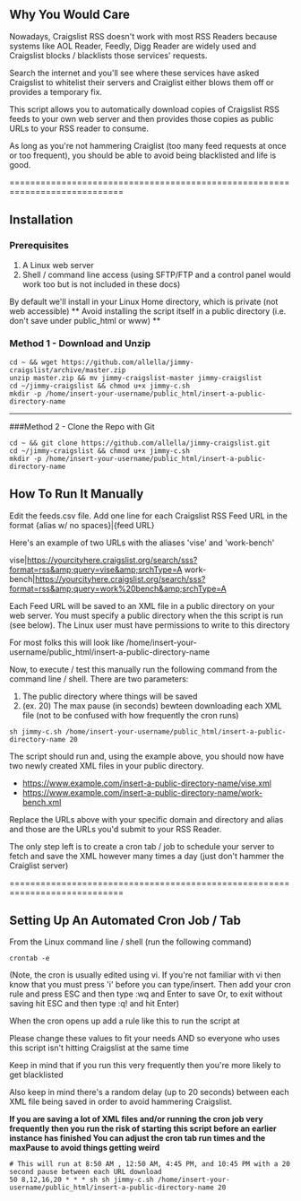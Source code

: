 ## Why You Would Care

Nowadays, Craigslist RSS doesn't work with most RSS Readers because systems like
AOL Reader, Feedly, Digg Reader are widely used and Craigslist blocks / blacklists
those services' requests.

Search the internet and you'll see where these services have asked Craigslist to whitelist
their servers and Craiglist either blows them off or provides a temporary fix.

This script allows you to automatically download copies of Craigslist RSS feeds to your own
web server and then provides those copies as public URLs to your RSS reader to consume.

As long as you're not hammering Craiglist (too many feed requests at once or too frequent), you
should be able to avoid being blacklisted and life is good.

============================================================================

## Installation

### Prerequisites
1. A Linux web server
2. Shell / command line access
   (using SFTP/FTP and a control panel would work too but is not included in these docs)

By default we'll install in your Linux Home directory, which is private (not web accessible)
** Avoid installing the script itself in a public directory (i.e. don't save under public_html or www) ** 

### Method 1 - Download and Unzip
```
cd ~ && wget https://github.com/allella/jimmy-craigslist/archive/master.zip
unzip master.zip && mv jimmy-craigslist-master jimmy-craigslist
cd ~/jimmy-craigslist && chmod u+x jimmy-c.sh
mkdir -p /home/insert-your-username/public_html/insert-a-public-directory-name
```
----------------------------------------------------------------------------
###Method 2 - Clone the Repo with Git
```
cd ~ && git clone https://github.com/allella/jimmy-craigslist.git
cd ~/jimmy-craigslist && chmod u+x jimmy-c.sh
mkdir -p /home/insert-your-username/public_html/insert-a-public-directory-name
```

## How To Run It Manually

Edit the feeds.csv file.
Add one line for each Craigslist RSS Feed URL in the format {alias w/ no spaces}|{feed URL}

Here's an example of two URLs with the aliases 'vise' and 'work-bench'

vise|https://yourcityhere.craigslist.org/search/sss?format=rss&amp;query=vise&amp;srchType=A
work-bench|https://yourcityhere.craigslist.org/search/sss?format=rss&amp;query=work%20bench&amp;srchType=A

Each Feed URL will be saved to an XML file in a public directory on your web server.
You must specify a public directory when the this script is run (see below).
The Linux user must have permissions to write to this directory

For most folks this will look like /home/insert-your-username/public_html/insert-a-public-directory-name

Now, to execute / test this manually run the following command from the command line / shell.
There are two parameters:
1. The public directory where things will be saved
2. (ex. 20) The max pause (in seconds) bewteen downloading each XML file (not to be confused with how
   frequently the cron runs)

```
sh jimmy-c.sh /home/insert-your-username/public_html/insert-a-public-directory-name 20
```

The script should run and, using the example above, you should now have two newly created
XML files in your public directory. 

* https://www.example.com/insert-a-public-directory-name/vise.xml
* https://www.example.com/insert-a-public-directory-name/work-bench.xml

Replace the URLs above with your specific domain and directory and alias and those are
the URLs you'd submit to your RSS Reader.

The only step left is to create a cron tab / job to schedule your server to fetch and save
the XML however many times a day (just don't hammer the Craiglist server)

============================================================================

## Setting Up An Automated Cron Job / Tab 

From the Linux command line / shell (run the following command)

```
crontab -e
```

(Note, the cron is usually edited using vi. If you're not familiar with vi then know that
 you must press 'i' before you can type/insert. Then add your cron rule and press ESC and
 then type :wq and Enter to save Or, to exit without saving hit ESC and then type :q! and hit Enter)

When the cron opens up add a rule like this to run the script at

Please change these values to fit your needs AND so everyone who uses this script
isn't hitting Craigslist at the same time

Keep in mind that if you run this very frequently then you're more likely to get blacklisted

Also keep in mind there's a random delay (up to 20 seconds) between each XML file being saved
in order to avoid hammering Craigslist.

**If you are saving a lot of XML files and/or running the cron job very frequently then
you run the risk of starting this script before an earlier instance has finished
You can adjust the cron tab run times and the maxPause to avoid things getting weird**

```
# This will run at 8:50 AM , 12:50 AM, 4:45 PM, and 10:45 PM with a 20 second pause between each URL download
50 8,12,16,20 * * * sh sh jimmy-c.sh /home/insert-your-username/public_html/insert-a-public-directory-name 20
```
